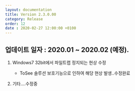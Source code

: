 ```yaml
---
layout: documentation
title: Version 2.3.0.00
category: Release
order: 12
date : 2020-02-27 12:00:00 +0100
---
```


## 업데이트 일자 : 2020.01 ~ 2020.02 (예정).  
1. Windows7 32bit에서 파일트랩 정지되는 현상 수정
   - ToSee 솔루션 보호기능으로 인하여 해당 현상 발생..수정완료

2. 기타....수정중